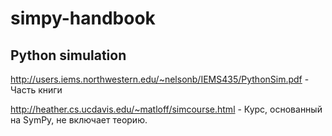 simpy-handbook
==============

Python simulation
-----------------

http://users.iems.northwestern.edu/~nelsonb/IEMS435/PythonSim.pdf - Часть книги

http://heather.cs.ucdavis.edu/~matloff/simcourse.html - Курс, основанный на SymPy, не включает теорию.
